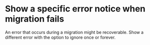 # Show a specific error notice when migration fails

An error that occurs during a migration might be recoverable. Show a different
error with the option to ignore once or forever.
